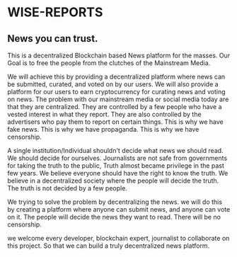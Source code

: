 # WISE-REPORTS
## News you can trust.

This is a decentralized Blockchain based News platform for the masses. Our Goal is to free  the people from the clutches of the Mainstream Media. 

We will achieve this by providing a decentralized platform where news can be submitted, curated, and voted on by our users. We will also provide a platform for our users to earn cryptocurrency for curating  news and voting on news. The problem with our mainstream media or social media today are that they are centralized. They are controlled by a few people who have a vested interest in what they report. They are also controlled by the advertisers who pay them to report on certain things. This is why we have fake news. This is why we have propaganda. This is why we have censorship. 

A single institution/Individual shouldn't decide what  news we should read. We should decide for ourselves.   Journalists are not safe from governments for taking the truth to the public, Truth almost became privilege  in the past few years. We believe everyone    should have the right to know the truth. We believe in a decentralized society where the people will decide the truth. The truth is not decided by a few people. 

We trying to solve the problem by decentralizing the news. we will do this by creating a platform where anyone can submit news, and anyone can vote on it. The people will decide the news they want to read. There will be no censorship.

we welcome every developer, blockchain expert,  journalist to collaborate on this  project. So that we can build a truly decentralized news platform.
